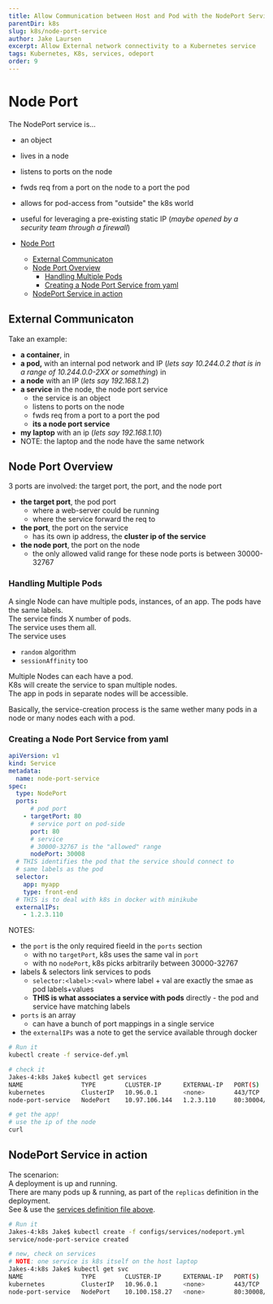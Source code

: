```yaml
---
title: Allow Communication between Host and Pod with the NodePort Service
parentDir: k8s
slug: k8s/node-port-service
author: Jake Laursen
excerpt: Allow External network connectivity to a Kubernetes service
tags: Kubernetes, K8s, services, odeport
order: 9
---
```


# Node Port
The NodePort service is...
- an object
- lives in a  node
- listens to ports on the node
- fwds req from a port on the node to a port the pod
- allows for pod-access from "outside" the k8s world
- useful for leveraging a pre-existing static IP (_maybe opened by a security team through a firewall_)

- [Node Port](#node-port)
  - [External Communicaton](#external-communicaton)
  - [Node Port Overview](#node-port-overview)
    - [Handling Multiple  Pods](#handling-multiple--pods)
    - [Creating a Node Port Service from yaml](#creating-a-node-port-service-from-yaml)
  - [NodePort Service in action](#nodeport-service-in-action)


## External Communicaton
Take an example:
- **a container**, in
- **a pod,** with an internal pod network and IP (_lets say 10.244.0.2 that is in a range of 10.244.0.0-2XX or something_) in
- **a node** with an IP (_lets say 192.168.1.2_)
- **a service** in the node, the node port service
  - the service is an object
  - listens to ports on the node
  - fwds req from a port to a port the pod
  - **its a node port service**
- **my laptop** with an ip (_lets say 192.168.1.10_)
- NOTE: the laptop and the node have the same network

## Node Port Overview
3 ports are involved: the target port, the port, and the node port
- **the target port**, the pod port
  - where a web-server could be running
  - where the service forward the req to
- **the port**, the port on the service
  - has its own ip address, the **cluster ip of the service**
- **the node port**, the port on the node
  - the only allowed valid range for these node ports is between 30000-32767

### Handling Multiple  Pods
A single Node can have multiple pods, instances, of an app. The pods have the same labels.  
The service finds X number of pods.  
The service uses them all.  
The service uses
- `random` algorithm
- `sessionAffinity` too

Multiple Nodes can each have a pod.  
K8s will create the service to span multiple nodes.  
The app in pods in separate nodes will be accessible.  

Basically, the service-creation process is the same wether many pods in a node or many nodes each with a pod.  

### Creating a Node Port Service from yaml
```yaml
apiVersion: v1
kind: Service
metadata:
  name: node-port-service
spec:
  type: NodePort
  ports:
      # pod port
    - targetPort: 80
      # service port on pod-side 
      port: 80
      # service
      # 30000-32767 is the "allowed" range
      nodePort: 30008
  # THIS identifies the pod that the service should connect to
  # same labels as the pod
  selector:
    app: myapp
    type: front-end
  # THIS is to deal with k8s in docker with minikube
  externalIPs:
    - 1.2.3.110
```
NOTES:
- the `port` is the only required fieeld in the `ports` section
  - with no `targetPort`, k8s uses the same val in `port`
  - with no `nodePort`, k8s picks arbitrarily between 30000-32767
- labels & selectors link services to pods
  - `selector:<label>:<val>` where label + val are exactly the smae as pod labels+values
  - **THIS is what associates a service with pods** directly - the pod and service have matching labels
- `ports` is an array
  - can have a bunch of port mappings in a single service
- the `externalIPs` was a note to get the service available through docker


```bash
# Run it
kubectl create -f service-def.yml

# check it
Jakes-4:k8s Jake$ kubectl get services
NAME                TYPE        CLUSTER-IP      EXTERNAL-IP   PORT(S)        AGE
kubernetes          ClusterIP   10.96.0.1       <none>        443/TCP        6d
node-port-service   NodePort    10.97.106.144   1.2.3.110     80:30004/TCP   45h

# get the app!
# use the ip of the node
curl 
```

## NodePort Service in action
The scenarion:  
A deployment is up and running.  
There are many pods up & running, as part of the `replicas` definition in the deployment.  
See & use the [services definition file above](#creating-a-node-port-from-yaml).  

```bash
# Run it  
Jakes-4:k8s Jake$ kubectl create -f configs/services/nodeport.yml 
service/node-port-service created

# new, check on services
# NOTE: one service is k8s itself on the host laptop
Jakes-4:k8s Jake$ kubectl get svc
NAME                TYPE        CLUSTER-IP      EXTERNAL-IP   PORT(S)        AGE
kubernetes          ClusterIP   10.96.0.1       <none>        443/TCP        3d17h
node-port-service   NodePort    10.100.158.27   <none>        80:30008/TCP   27s
```